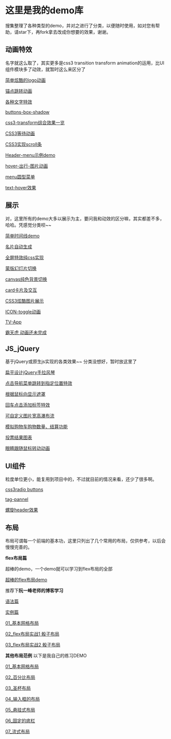# 这里是我的demo库

搜集整理了各种类型的demo，并对之进行了分类，以便随时使用，如对您有帮助，请star下，再fork拿去改成你想要的效果，谢谢。


## 动画特效
名字就这么取了，其实更多是css3 transition transform animation的运用，比UI组件模块多了动效，就暂时这么来区分了

[简单炫酷的logo动画](http://blog.fridolph.top/demos/%E7%AE%80%E5%8D%95%E7%82%AB%E9%85%B7%E7%9A%84logo%E5%8A%A8%E7%94%BB/index.html)

[锚点跳转动画](http://blog.fridolph.top/demos/%E9%94%9A%E9%93%BE%E6%8E%A5%E8%B7%B3%E8%BD%AC%E5%8A%A8%E7%94%BB/index.html)

[各种文字特效](http://blog.fridolph.top/demos/%E6%96%87%E5%AD%97%E7%89%B9%E6%95%88/index.html)

[buttons-box-shadow](http://blog.fridolph.top/demos/buttons-box-shadow/index.html)

[css3-transform综合效果一览](http://blog.fridolph.top/demos/css3-transform/index.html)

[CSS3等待动画](http://blog.fridolph.top/demos/CSS3%E7%AD%89%E5%BE%85%E5%8A%A8%E7%94%BB/index.html)

[CSS3实现scroll条](http://blog.fridolph.top/demos/CSS3%E5%AE%9E%E7%8E%B0scroll%E6%9D%A1/index.html)

[Header-menu示例demo](http://blog.fridolph.top/demos/Header-menu/index.html)

[hover-出行-图片动画](http://blog.fridolph.top/demos/hover-%E5%87%BA%E8%A1%8C-%E5%9B%BE%E7%89%87%E5%8A%A8%E7%94%BB/index.html)

[menu圆型菜单](http://blog.fridolph.top/demos/menu%E5%9C%86%E5%9E%8B%E8%8F%9C%E5%8D%95/index.html)

[text-hover效果](http://blog.fridolph.top/demos/text-hover%E6%95%88%E6%9E%9C/index.html)

## 展示
对，这里所有的demo大多以展示为主，要问我和动效的区分嘛，其实都差不多，哈哈。凭感觉分类呗~~

[简单时间线demo](http://fridolph.top/demos/%E7%AE%80%E5%8D%95%E6%97%B6%E9%97%B4%E7%BA%BFdemo/index.html)

[名片自动生成](http://blog.fridolph.top/demos/%E5%90%8D%E7%89%87%E8%87%AA%E5%8A%A8%E7%94%9F%E6%88%90/index.html)

[全屏特效纯css实现](http://blog.fridolph.top/demos/%E5%85%A8%E5%B1%8F%E7%89%B9%E6%95%88%E7%BA%AFcss%E5%AE%9E%E7%8E%B0/index.html)

[蒙版幻灯片切换](http://blog.fridolph.top/demos/%E5%85%A8%E5%B1%8F%E6%A0%85%E6%A0%BC%E8%83%8C%E6%99%AF%E5%8A%A8%E7%94%BB/index.html)

[canvas纯色背景切换](http://blog.fridolph.top/demos/canvas%E7%BA%AF%E8%89%B2%E8%83%8C%E6%99%AF%E5%88%87%E6%8D%A2/index.html)

[card卡片及交互](http://blog.fridolph.top/demos/card%E5%8D%A1%E7%89%87%E5%8F%8A%E4%BA%A4%E4%BA%92/index.html)

[CSS3炫酷图片展示](http://blog.fridolph.top/demos/CSS3%E7%82%AB%E9%85%B7%E5%9B%BE%E7%89%87%E5%B1%95%E7%A4%BA/index.html)

[ICON-toggle动画](http://blog.fridolph.top/demos/ICON-toggle%E5%8A%A8%E7%94%BB/index.html)

[TV-App](http://blog.fridolph.top/demos/TV-App/index.html)

[霸天虎 动画还未完成](http://blog.fridolph.top/demos/batianhu/index.html)

## JS_jQuery 
基于jQuery或原生js实现的各类效果~~ 分类没想好，暂时放这里了

[扁平设计jQuery手拉风琴](http://blog.fridolph.top/demos/JS_JQuery/%E6%89%81%E5%B9%B3%E8%AE%BE%E8%AE%A1jQuery%E6%89%8B%E6%8B%89%E9%A3%8E%E7%90%B4/index.html)

[点击导航菜单跳转到指定位置特效](http://blog.fridolph.top/demos/JS_JQuery/%E7%82%B9%E5%87%BB%E5%AF%BC%E8%88%AA%E8%8F%9C%E5%8D%95%E8%B7%B3%E8%BD%AC%E5%88%B0%E6%8C%87%E5%AE%9A%E4%BD%8D%E7%BD%AE%E7%89%B9%E6%95%88/index.html)

[根据鼠标向显示遮罩](http://blog.fridolph.top/demos/JS_JQuery/%E6%A0%B9%E6%8D%AE%E9%BC%A0%E6%A0%87%E5%90%91%E6%98%BE%E7%A4%BA%E9%81%AE%E7%BD%A9/index.html)

[回车点击添加标签特效](http://blog.fridolph.top/demos/JS_JQuery/%E5%9B%9E%E8%BD%A6%E7%82%B9%E5%87%BB%E6%B7%BB%E5%8A%A0%E6%A0%87%E7%AD%BE%E7%89%B9%E6%95%88/index.html)

[可自定义图片宽高瀑布流](http://blog.fridolph.top/demos/JS_JQuery/%E5%8F%AF%E8%87%AA%E5%AE%9A%E4%B9%89%E5%9B%BE%E7%89%87%E5%AE%BD%E9%AB%98%E7%80%91%E5%B8%83%E6%B5%81/index.html)

[模拟购物车购物数量、结算功能](http://blog.fridolph.top/demos/JS_JQuery/%E6%A8%A1%E6%8B%9F%E8%B4%AD%E7%89%A9%E8%BD%A6%E8%B4%AD%E7%89%A9%E6%95%B0%E9%87%8F%E3%80%81%E7%BB%93%E7%AE%97%E5%8A%9F%E8%83%BD/index.html)

[投票结果图表](http://blog.fridolph.top/demos/JS_JQuery/%E6%8A%95%E7%A5%A8%E7%BB%93%E6%9E%9C%E5%9B%BE%E8%A1%A8/index.html)

[眼睛跟随鼠标转动动画](http://blog.fridolph.top/demos/JS_JQuery/%E7%9C%BC%E7%9D%9B%E8%B7%9F%E9%9A%8F%E9%BC%A0%E6%A0%87%E8%BD%AC%E5%8A%A8%E5%8A%A8%E7%94%BB/index.html)


## UI组件

粒度单位更小，能复用到项目中的，不过就目前的情况来看，还少了很多啊。

[css3radio buttons](http://blog.fridolph.top/demos/css3radio-buttons/index.html)

[tag-pannel](http://blog.fridolph.top/demos/tag-pannel/index.html)

[螺旋header效果](http://blog.fridolph.top/demos/luoxuanNav/index.html)

## 布局
布局可谓每一个前端的基本功，这里只列出了几个常用的布局，仅供参考，以后会慢慢完善的。

**flex布局篇**

超棒的demo，一个demo就可以学习到flex布局的全部

[超棒的flex布局demo](http://blog.fridolph.top/demos/flex%E5%B8%83%E5%B1%80%E7%9B%B8%E5%85%B3/%E8%B6%85%E6%A3%92%E7%9A%84demo/index.html)

推荐下**阮一峰老师的博客学习**

[语法篇](http://www.ruanyifeng.com/blog/2015/07/flex-grammar.html?utm_source=tuicool)

[实例篇](http://www.ruanyifeng.com/blog/2015/07/flex-examples.html)

[01_基本网格布局](http://blog.fridolph.top/demos/flex%E5%B8%83%E5%B1%80%E7%9B%B8%E5%85%B3/%E8%AF%AD%E6%B3%95%E7%AF%87/01_%E5%9F%BA%E6%9C%AC%E8%AF%AD%E6%B3%95.html)

[02_flex布局实战1 骰子布局](http://blog.fridolph.top/demos/flex%E5%B8%83%E5%B1%80%E7%9B%B8%E5%85%B3/%E8%AF%AD%E6%B3%95%E7%AF%87/02_flex%E5%B8%83%E5%B1%80%E5%AE%9E%E6%88%981%E9%AA%B0%E5%AD%90%E5%B8%83%E5%B1%80.html)

[03_flex布局实战2 骰子布局](http://blog.fridolph.top/demos/flex%E5%B8%83%E5%B1%80%E7%9B%B8%E5%85%B3/%E8%AF%AD%E6%B3%95%E7%AF%87/03_flex%E5%B8%83%E5%B1%80%E5%AE%9E%E6%88%982%E9%AA%B0%E5%AD%90%E5%B8%83%E5%B1%80.html)

**其他布局范例** 以下是我自己的练习DEMO

[01_基本网格布局](http://blog.fridolph.top/demos/flex%E5%B8%83%E5%B1%80%E7%9B%B8%E5%85%B3/%E7%BD%91%E6%A0%BC%E5%B8%83%E5%B1%80/01_%E5%9F%BA%E6%9C%AC%E7%BD%91%E6%A0%BC%E5%B8%83%E5%B1%80.html)

[02_百分比布局](http://blog.fridolph.top/demos/flex%E5%B8%83%E5%B1%80%E7%9B%B8%E5%85%B3/%E7%BD%91%E6%A0%BC%E5%B8%83%E5%B1%80/02_%E7%99%BE%E5%88%86%E6%AF%94%E5%B8%83%E5%B1%80.html)

[03_圣杯布局](http://blog.fridolph.top/demos/flex%E5%B8%83%E5%B1%80%E7%9B%B8%E5%85%B3/%E7%BD%91%E6%A0%BC%E5%B8%83%E5%B1%80/03_%E5%9C%A3%E6%9D%AF%E5%B8%83%E5%B1%80.html)

[04_输入框的布局](http://blog.fridolph.top/demos/flex%E5%B8%83%E5%B1%80%E7%9B%B8%E5%85%B3/%E7%BD%91%E6%A0%BC%E5%B8%83%E5%B1%80/04_%E8%BE%93%E5%85%A5%E6%A1%86%E7%9A%84%E5%B8%83%E5%B1%80.html)

[05_悬挂式布局](http://blog.fridolph.top/demos/flex%E5%B8%83%E5%B1%80%E7%9B%B8%E5%85%B3/%E7%BD%91%E6%A0%BC%E5%B8%83%E5%B1%80/05_%E6%82%AC%E6%8C%82%E5%BC%8F%E5%B8%83%E5%B1%80.html)

[06_固定的底栏](http://blog.fridolph.top/demos/flex%E5%B8%83%E5%B1%80%E7%9B%B8%E5%85%B3/%E7%BD%91%E6%A0%BC%E5%B8%83%E5%B1%80/06_%E5%9B%BA%E5%AE%9A%E7%9A%84%E5%BA%95%E6%A0%8F.html)

[07_流式布局](http://blog.fridolph.top/demos/flex%E5%B8%83%E5%B1%80%E7%9B%B8%E5%85%B3/%E7%BD%91%E6%A0%BC%E5%B8%83%E5%B1%80/07_%E6%B5%81%E5%BC%8F%E5%B8%83%E5%B1%80.html)


